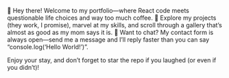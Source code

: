👋 Hey there! Welcome to my portfolio—where React code meets questionable life choices and way too much coffee.
🚀 Explore my projects (they work, I promise), marvel at my skills, and scroll through a gallery that’s almost as good as my mom says it is.
💌 Want to chat? My contact form is always open—send me a message and I’ll reply faster than you can say “console.log(‘Hello World!’)”.

Enjoy your stay, and don’t forget to star the repo if you laughed (or even if you didn’t)!
